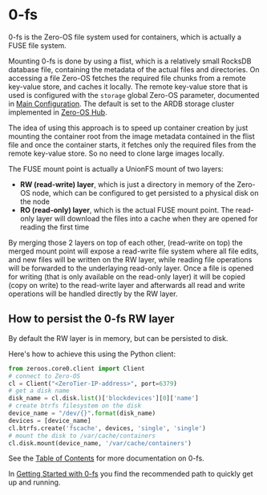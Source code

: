 # 0-fs

0-fs is the Zero-OS file system used for containers, which is actually a FUSE file system.

Mounting 0-fs is done by using a flist, which is a relatively small RocksDB database file, containing the metadata of the actual files and directories. On accessing a file Zero-OS fetches the required file chunks from a remote key-value store, and caches it locally. The remote key-value store that is used is configured with the `storage` global Zero-OS parameter, documented in [Main Configuration](https://github.com/zero-os/0-core/blob/master/docs/config/main.md). The default is set to the ARDB storage cluster implemented in [Zero-OS Hub](https://hub.gig.tech).

The idea of using this approach is to speed up container creation by just mounting the container root from the image metadata contained in the flist file and once the container starts, it fetches only the required files from the remote key-value store. So no need to clone large images locally.

The FUSE mount point is actually a UnionFS mount of two layers:
- **RW (read-write) layer**, which is just a directory in memory of the Zero-OS node, which can be configured to get persisted to a physical disk on the node
- **RO (read-only) layer**, which is the actual FUSE mount point. The read-only layer will download the files into a cache when they are opened for reading the first time

By merging those 2 layers on top of each other, (read-write on top) the merged mount point will expose a read-write file system where all file edits, and new files will be written on the RW layer, while reading file operations will be forwarded to the underlaying read-only layer. Once a file is opened for writing (that is only available on the read-only layer) it will be copied (copy on write) to the read-write layer and afterwards all read and write operations will be handled directly by the RW layer.


## How to persist the 0-fs RW layer

By default the RW layer is in memory, but can be persisted to disk.

Here's how to achieve this using the Python client:

```python
from zeroos.core0.client import Client
# connect to Zero-OS
cl = Client("<ZeroTier-IP-address>", port=6379)
# get a disk name
disk_name = cl.disk.list()['blockdevices'][0]['name']
# create btrfs filesystem on the disk
device_name = "/dev/{}".format(disk_name)
devices = [device_name]
cl.btrfs.create('fscache', devices, 'single', 'single')
# mount the disk to /var/cache/containers
cl.disk.mount(device_name, '/var/cache/containers')
```

See the [Table of Contents](SUMMARY.md) for more documentation on 0-fs.

In [Getting Started with 0-fs](gettingstarted/README.md) you find the recommended path to quickly get up and running.
